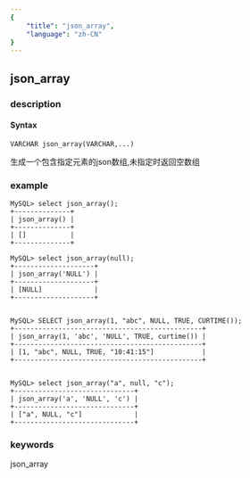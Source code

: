```yaml
---
{
    "title": "json_array",
    "language": "zh-CN"
}
---
```


<!-- 
Licensed to the Apache Software Foundation (ASF) under one
or more contributor license agreements.  See the NOTICE file
distributed with this work for additional information
regarding copyright ownership.  The ASF licenses this file
to you under the Apache License, Version 2.0 (the
"License"); you may not use this file except in compliance
with the License.  You may obtain a copy of the License at

  http://www.apache.org/licenses/LICENSE-2.0

Unless required by applicable law or agreed to in writing,
software distributed under the License is distributed on an
"AS IS" BASIS, WITHOUT WARRANTIES OR CONDITIONS OF ANY
KIND, either express or implied.  See the License for the
specific language governing permissions and limitations
under the License.
-->

## json_array
### description
#### Syntax

`VARCHAR json_array(VARCHAR,...)`


生成一个包含指定元素的json数组,未指定时返回空数组

### example

```
MySQL> select json_array();
+--------------+
| json_array() |
+--------------+
| []           |
+--------------+

MySQL> select json_array(null);
+--------------------+
| json_array('NULL') |
+--------------------+
| [NULL]             |
+--------------------+


MySQL> SELECT json_array(1, "abc", NULL, TRUE, CURTIME());
+-----------------------------------------------+
| json_array(1, 'abc', 'NULL', TRUE, curtime()) |
+-----------------------------------------------+
| [1, "abc", NULL, TRUE, "10:41:15"]            |
+-----------------------------------------------+


MySQL> select json_array("a", null, "c");
+------------------------------+
| json_array('a', 'NULL', 'c') |
+------------------------------+
| ["a", NULL, "c"]             |
+------------------------------+
```
### keywords
json_array
